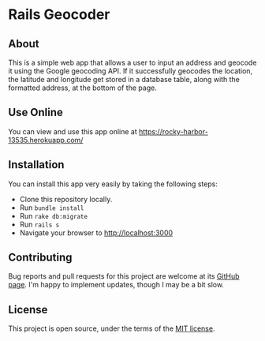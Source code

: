 # Rails Geocoder

## About

This is a simple web app that allows a user to input an address and geocode it using the Google geocoding API. If it successfully geocodes the location, the latitude and longitude get stored in a database table, along with the formatted address, at the bottom of the page.

## Use Online

You can view and use this app online at <https://rocky-harbor-13535.herokuapp.com/>

## Installation

You can install this app very easily by taking the following steps:

* Clone this repository locally.
* Run `bundle install`
* Run `rake db:migrate`
* Run `rails s`
* Navigate your browser to <http://localhost:3000>

## Contributing

Bug reports and pull requests for this project are welcome at its [GitHub page](https://github.com/gloverab/geocoding-rails-app). I'm happy to implement updates, though I may be a bit slow.

## License

This project is open source, under the terms of the [MIT license](https://opensource.org/licenses/MIT).

